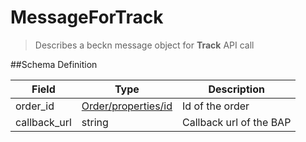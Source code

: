 # MessageForTrack

> Describes a beckn message object for **Track** API call

##Schema Definition

| **Field**    | **Type**                                                            | **Description**         |
| ------------ | ------------------------------------------------------------------- | ----------------------- |
| order_id     | [Order/properties/id](/reference/0.9.3/core/schema-reference/order) | Id of the order         |
| callback_url | string                                                              | Callback url of the BAP |
